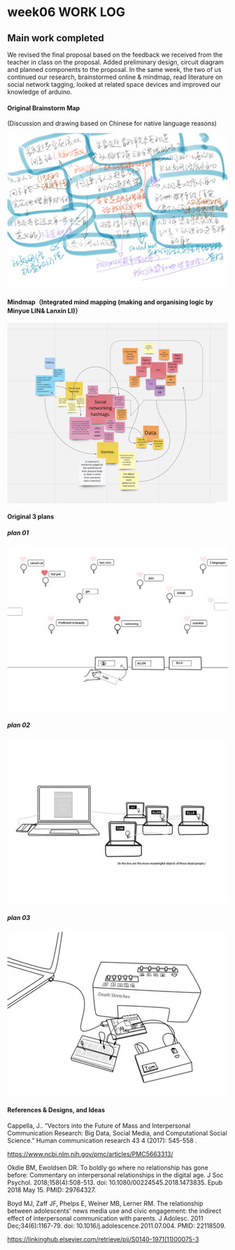 #  week06 WORK LOG

## Main work completed

We revised the final proposal based on the feedback we received from the teacher in class on the proposal. Added preliminary design, circuit diagram and planned components to the proposal. In the same week, the two of us continued our research, brainstormed online & mindmap, read literature on social network tagging, looked at related space devices and improved our knowledge of arduino.

#### Original Brainstorm Map
(Discussion and drawing based on Chinese for native language reasons)

![image](https://github.com/mylin04202/img/blob/main/brainstorm.png)

#### Mindmap（Integrated mind mapping (making and organising logic by Minyue LIN& Lanxin LI)）

![image](https://github.com/mylin04202/img/blob/main/mindmap.png)

#### Original 3 plans

##### plan 01

![image](https://github.com/mylin04202/img/blob/main/1.jpg)

##### plan 02

![image](https://github.com/mylin04202/img/blob/main/3.jpg)

##### plan 03

![image](https://github.com/mylin04202/img/blob/main/hunong2.jpg)


#### References & Designs, and Ideas
Cappella, J.. “Vectors into the Future of Mass and Interpersonal Communication Research: Big Data, Social Media, and Computational Social Science.” Human communication research 43 4 (2017): 545-558 .

https://www.ncbi.nlm.nih.gov/pmc/articles/PMC5663313/

Okdie BM, Ewoldsen DR. To boldly go where no relationship has gone before: Commentary on interpersonal relationships in the digital age. J Soc Psychol. 2018;158(4):508-513. doi: 10.1080/00224545.2018.1473835. Epub 2018 May 15. PMID: 29764327.

Boyd MJ, Zaff JF, Phelps E, Weiner MB, Lerner RM. The relationship between adolescents' news media use and civic engagement: the indirect effect of interpersonal communication with parents. J Adolesc. 2011 Dec;34(6):1167-79. doi: 10.1016/j.adolescence.2011.07.004. PMID: 22118509.

https://linkinghub.elsevier.com/retrieve/pii/S0140-1971(11)00075-3
